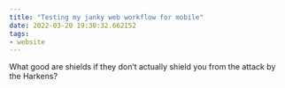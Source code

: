 ```yaml
---
title: "Testing my janky web workflow for mobile"
date: 2022-03-20 19:30:32.662152
tags:
- website
---
```

What good are shields if they don’t actually shield you from the attack by the Harkens?
